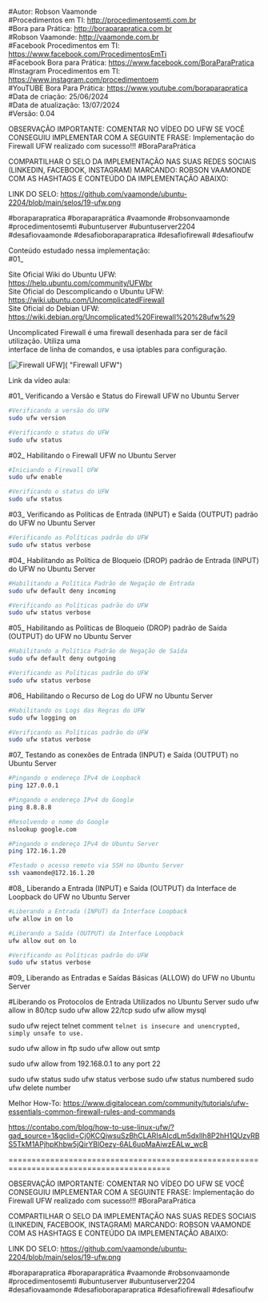 #Autor: Robson Vaamonde<br>
#Procedimentos em TI: http://procedimentosemti.com.br<br>
#Bora para Prática: http://boraparapratica.com.br<br>
#Robson Vaamonde: http://vaamonde.com.br<br>
#Facebook Procedimentos em TI: https://www.facebook.com/ProcedimentosEmTi<br>
#Facebook Bora para Prática: https://www.facebook.com/BoraParaPratica<br>
#Instagram Procedimentos em TI: https://www.instagram.com/procedimentoem<br>
#YouTUBE Bora Para Prática: https://www.youtube.com/boraparapratica<br>
#Data de criação: 25/06/2024<br>
#Data de atualização: 13/07/2024<br>
#Versão: 0.04<br>

OBSERVAÇÃO IMPORTANTE: COMENTAR NO VÍDEO DO UFW SE VOCÊ CONSEGUIU IMPLEMENTAR COM 
A SEGUINTE FRASE: Implementação do Firewall UFW realizado com sucesso!!! #BoraParaPrática

COMPARTILHAR O SELO DA IMPLEMENTAÇÃO NAS SUAS REDES SOCIAIS (LINKEDIN, FACEBOOK, INSTAGRAM)
MARCANDO: ROBSON VAAMONDE COM AS HASHTAGS E CONTEÚDO DA IMPLEMENTAÇÃO ABAIXO: 

LINK DO SELO: https://github.com/vaamonde/ubuntu-2204/blob/main/selos/19-ufw.png

#boraparapratica #boraparaprática #vaamonde #robsonvaamonde #procedimentosemti #ubuntuserver 
#ubuntuserver2204 #desafiovaamonde #desafioboraparapratica #desafiofirewall #desafioufw

Conteúdo estudado nessa implementação:<br>
#01_ 

Site Oficial Wiki do Ubuntu UFW: https://help.ubuntu.com/community/UFWbr<br>
Site Oficial do Descomplicando o Ubuntu UFW: https://wiki.ubuntu.com/UncomplicatedFirewall<br>
Site Oficial do Debian UFW: https://wiki.debian.org/Uncomplicated%20Firewall%20%28ufw%29

Uncomplicated Firewall é uma firewall desenhada para ser de fácil utilização. Utiliza uma<br>
interface de linha de comandos, e usa iptables para configuração. 

[![Firewall UFW](http://img.youtube.com/vi//0.jpg)]( "Firewall UFW")

Link da vídeo aula: 

#01_ Verificando a Versão e Status do Firewall UFW no Ubuntu Server<br>

```bash
#Verificando a versão do UFW
sudo ufw version

#Verificando o status do UFW
sudo ufw status
```

#02_ Habilitando o Firewall UFW no Ubuntu Server<br>
```bash
#Iniciando o Firewall UFW
sudo ufw enable

#Verificando o status do UFW
sudo ufw status
```

#03_ Verificando as Políticas de Entrada (INPUT) e Saída (OUTPUT) padrão do UFW no Ubuntu Server<br>
```bash
#Verificando as Políticas padrão do UFW
sudo ufw status verbose
```

#04_ Habilitando as Política de Bloqueio (DROP) padrão de Entrada (INPUT) do UFW no Ubuntu Server<br>
```bash
#Habilitando a Política Padrão de Negação de Entrada
sudo ufw default deny incoming

#Verificando as Políticas padrão do UFW
sudo ufw status verbose
```

#05_ Habilitando as Políticas de Bloqueio (DROP) padrão de Saída (OUTPUT) do UFW no Ubuntu Server<br>
```bash
#Habilitando a Política Padrão de Negação de Saída
sudo ufw default deny outgoing

#Verificando as Políticas padrão do UFW
sudo ufw status verbose
```

#06_ Habilitando o Recurso de Log do UFW no Ubuntu Server<br>
```bash
#Habilitando os Logs das Regras do UFW
sudo ufw logging on

#Verificando as Políticas padrão do UFW
sudo ufw status verbose
```

#07_ Testando as conexões de Entrada (INPUT) e Saída (OUTPUT) no Ubuntu Server<br>
```bash
#Pingando o endereço IPv4 de Loopback
ping 127.0.0.1

#Pingando o endereço IPv4 do Google
ping 8.8.8.8

#Resolvendo o nome do Google
nslookup google.com

#Pingando o endereço IPv4 do Ubuntu Server
ping 172.16.1.20

#Testado o acesso remoto via SSH no Ubuntu Server
ssh vaamonde@172.16.1.20
```

#08_ Liberando a Entrada (INPUT) e Saída (OUTPUT) da Interface de Loopback do UFW no Ubuntu Server<br>
```bash
#Liberando a Entrada (INPUT) da Interface Loopback
ufw allow in on lo

#Liberando a Saída (OUTPUT) da Interface Loopback
ufw allow out on lo

#Verificando as Políticas padrão do UFW
sudo ufw status verbose
```

#09_ Liberando as Entradas e Saídas Básicas (ALLOW) do UFW no Ubuntu Server<br>

#Liberando os Protocolos de Entrada Utilizados no Ubuntu Server
sudo ufw allow in 80/tcp
sudo ufw allow 22/tcp
sudo ufw allow mysql

sudo ufw reject telnet comment `telnet is insecure and unencrypted, simply unsafe to use.`

sudo ufw allow in ftp
sudo ufw allow out smtp

sudo ufw allow from 192.168.0.1 to any port 22

sudo ufw status
sudo ufw status verbose
sudo ufw status numbered
sudo ufw delete number


Melhor How-To: https://www.digitalocean.com/community/tutorials/ufw-essentials-common-firewall-rules-and-commands

https://contabo.com/blog/how-to-use-linux-ufw/?gad_source=1&gclid=Cj0KCQjwsuSzBhCLARIsAIcdLm5dxlIh8P2hH1QUzvRBS5TkM1APjhpKhbw5jQirYBlOezy-6AL6upMaAiwzEALw_wcB

=========================================================================================

OBSERVAÇÃO IMPORTANTE: COMENTAR NO VÍDEO DO UFW SE VOCÊ CONSEGUIU IMPLEMENTAR COM 
A SEGUINTE FRASE: Implementação do Firewall UFW realizado com sucesso!!! #BoraParaPrática

COMPARTILHAR O SELO DA IMPLEMENTAÇÃO NAS SUAS REDES SOCIAIS (LINKEDIN, FACEBOOK, INSTAGRAM)
MARCANDO: ROBSON VAAMONDE COM AS HASHTAGS E CONTEÚDO DA IMPLEMENTAÇÃO ABAIXO: 

LINK DO SELO: https://github.com/vaamonde/ubuntu-2204/blob/main/selos/19-ufw.png

#boraparapratica #boraparaprática #vaamonde #robsonvaamonde #procedimentosemti #ubuntuserver 
#ubuntuserver2204 #desafiovaamonde #desafioboraparapratica #desafiofirewall #desafioufw